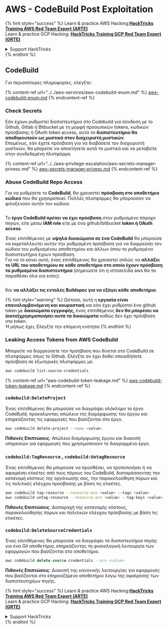 # AWS - CodeBuild Post Exploitation

{% hint style="success" %}
Learn & practice AWS Hacking:<img src="../../../../.gitbook/assets/image (1) (1) (1).png" alt="" data-size="line">[**HackTricks Training AWS Red Team Expert (ARTE)**](https://training.hacktricks.xyz/courses/arte)<img src="../../../../.gitbook/assets/image (1) (1) (1).png" alt="" data-size="line">\
Learn & practice GCP Hacking: <img src="../../../../.gitbook/assets/image (2).png" alt="" data-size="line">[**HackTricks Training GCP Red Team Expert (GRTE)**<img src="../../../../.gitbook/assets/image (2).png" alt="" data-size="line">](https://training.hacktricks.xyz/courses/grte)

<details>

<summary>Support HackTricks</summary>

* Check the [**subscription plans**](https://github.com/sponsors/carlospolop)!
* **Join the** 💬 [**Discord group**](https://discord.gg/hRep4RUj7f) or the [**telegram group**](https://t.me/peass) or **follow** us on **Twitter** 🐦 [**@hacktricks\_live**](https://twitter.com/hacktricks_live)**.**
* **Share hacking tricks by submitting PRs to the** [**HackTricks**](https://github.com/carlospolop/hacktricks) and [**HackTricks Cloud**](https://github.com/carlospolop/hacktricks-cloud) github repos.

</details>
{% endhint %}

## CodeBuild

Για περισσότερες πληροφορίες, ελέγξτε:

{% content-ref url="../../aws-services/aws-codebuild-enum.md" %}
[aws-codebuild-enum.md](../../aws-services/aws-codebuild-enum.md)
{% endcontent-ref %}

### Check Secrets

Εάν έχουν ρυθμιστεί διαπιστευτήρια στο Codebuild για σύνδεση με το Github, Gitlab ή Bitbucket με τη μορφή προσωπικών tokens, κωδικών πρόσβασης ή OAuth token access, αυτά τα **διαπιστευτήρια θα αποθηκευτούν ως μυστικά στον διαχειριστή μυστικών**.\
Επομένως, εάν έχετε πρόσβαση για να διαβάσετε τον διαχειριστή μυστικών, θα μπορείτε να αποκτήσετε αυτά τα μυστικά και να μεταβείτε στην συνδεδεμένη πλατφόρμα.

{% content-ref url="../../aws-privilege-escalation/aws-secrets-manager-privesc.md" %}
[aws-secrets-manager-privesc.md](../../aws-privilege-escalation/aws-secrets-manager-privesc.md)
{% endcontent-ref %}

### Abuse CodeBuild Repo Access

Για να ρυθμίσετε το **CodeBuild**, θα χρειαστεί **πρόσβαση στο αποθετήριο κώδικα** που θα χρησιμοποιεί. Πολλές πλατφόρμες θα μπορούσαν να φιλοξενούν αυτόν τον κώδικα:

<figure><img src="../../../../.gitbook/assets/image (96).png" alt=""><figcaption></figcaption></figure>

Το **έργο CodeBuild πρέπει να έχει πρόσβαση** στον ρυθμισμένο πάροχο πηγών, είτε μέσω **IAM role** είτε με ένα github/bitbucket **token ή OAuth access**.

Ένας επιτιθέμενος με **υψηλά δικαιώματα σε ένα CodeBuild** θα μπορούσε να εκμεταλλευτεί αυτήν την ρυθμισμένη πρόσβαση για να διαρρεύσει τον κώδικα του ρυθμισμένου αποθετηρίου και άλλων όπου τα ρυθμισμένα διαπιστευτήρια έχουν πρόσβαση.\
Για να το κάνει αυτό, ένας επιτιθέμενος θα χρειαστεί απλώς να **αλλάξει το URL του αποθετηρίου σε κάθε αποθετήριο στο οποίο έχουν πρόσβαση τα ρυθμισμένα διαπιστευτήρια** (σημειώστε ότι η ιστοσελίδα aws θα τα παραθέσει όλα για εσάς):

<figure><img src="../../../../.gitbook/assets/image (107).png" alt=""><figcaption></figcaption></figure>

Και **να αλλάξει τις εντολές Buildspec για να εξάγει κάθε αποθετήριο**.

{% hint style="warning" %}
Ωστόσο, αυτή η **εργασία είναι επαναλαμβανόμενη και κουραστική** και εάν έχει ρυθμιστεί ένα github token με **δικαιώματα εγγραφής**, ένας επιτιθέμενος **δεν θα μπορέσει να (κατα)χρησιμοποιήσει αυτά τα δικαιώματα** καθώς δεν έχει πρόσβαση στο token.\
Ή μήπως έχει; Ελέγξτε την επόμενη ενότητα
{% endhint %}

### Leaking Access Tokens from AWS CodeBuild

Μπορείτε να διαρρεύσετε την πρόσβαση που δίνεται στο CodeBuild σε πλατφόρμες όπως το Github. Ελέγξτε αν έχει δοθεί οποιαδήποτε πρόσβαση σε εξωτερικές πλατφόρμες με:
```bash
aws codebuild list-source-credentials
```
{% content-ref url="aws-codebuild-token-leakage.md" %}
[aws-codebuild-token-leakage.md](aws-codebuild-token-leakage.md)
{% endcontent-ref %}

### `codebuild:DeleteProject`

Ένας επιτιθέμενος θα μπορούσε να διαγράψει ολόκληρο το έργο CodeBuild, προκαλώντας απώλεια της διαμόρφωσης του έργου και επηρεάζοντας τις εφαρμογές που βασίζονται στο έργο.
```bash
aws codebuild delete-project --name <value>
```
**Πιθανές Επιπτώσεις**: Απώλεια διαμόρφωσης έργου και διακοπή υπηρεσιών για εφαρμογές που χρησιμοποιούν το διαγραμμένο έργο.

### `codebuild:TagResource` , `codebuild:UntagResource`

Ένας επιτιθέμενος θα μπορούσε να προσθέσει, να τροποποιήσει ή να αφαιρέσει ετικέτες από τους πόρους του CodeBuild, διαταράσσοντας την κατανομή κόστους της οργάνωσής σας, την παρακολούθηση πόρων και τις πολιτικές ελέγχου πρόσβασης με βάση τις ετικέτες.
```bash
aws codebuild tag-resource --resource-arn <value> --tags <value>
aws codebuild untag-resource --resource-arn <value> --tag-keys <value>
```
**Πιθανές Επιπτώσεις**: Διαταραχή της κατανομής κόστους, παρακολούθησης πόρων και πολιτικών ελέγχου πρόσβασης με βάση τις ετικέτες.

### `codebuild:DeleteSourceCredentials`

Ένας επιτιθέμενος θα μπορούσε να διαγράψει τα διαπιστευτήρια πηγής για ένα Git αποθετήριο, επηρεάζοντας τη φυσιολογική λειτουργία των εφαρμογών που βασίζονται στο αποθετήριο.
```sql
aws codebuild delete-source-credentials --arn <value>
```
**Πιθανές Επιπτώσεις**: Διακοπή της κανονικής λειτουργίας για εφαρμογές που βασίζονται στο επηρεαζόμενο αποθετήριο λόγω της αφαίρεσης των διαπιστευτηρίων πηγής.

{% hint style="success" %}
Learn & practice AWS Hacking:<img src="../../../../.gitbook/assets/image (1) (1) (1).png" alt="" data-size="line">[**HackTricks Training AWS Red Team Expert (ARTE)**](https://training.hacktricks.xyz/courses/arte)<img src="../../../../.gitbook/assets/image (1) (1) (1).png" alt="" data-size="line">\
Learn & practice GCP Hacking: <img src="../../../../.gitbook/assets/image (2).png" alt="" data-size="line">[**HackTricks Training GCP Red Team Expert (GRTE)**<img src="../../../../.gitbook/assets/image (2).png" alt="" data-size="line">](https://training.hacktricks.xyz/courses/grte)

<details>

<summary>Support HackTricks</summary>

* Check the [**subscription plans**](https://github.com/sponsors/carlospolop)!
* **Join the** 💬 [**Discord group**](https://discord.gg/hRep4RUj7f) or the [**telegram group**](https://t.me/peass) or **follow** us on **Twitter** 🐦 [**@hacktricks\_live**](https://twitter.com/hacktricks_live)**.**
* **Share hacking tricks by submitting PRs to the** [**HackTricks**](https://github.com/carlospolop/hacktricks) and [**HackTricks Cloud**](https://github.com/carlospolop/hacktricks-cloud) github repos.

</details>
{% endhint %}
